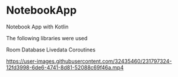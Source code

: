 # NotebookApp
Notebook App with Kotlin

The following libraries were used

Room Database
Livedata
Coroutines

https://user-images.githubusercontent.com/32435460/231797324-12fd3998-6de6-4741-8d81-52088c69f46a.mp4



